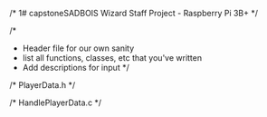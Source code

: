 /*
1# capstoneSADBOIS
Wizard Staff Project - Raspberry Pi 3B+
*/

/*
* Header file for our own sanity
*   list all functions, classes, etc that you've written
* Add descriptions for input
*/

/*
    PlayerData.h
*/

/*
    HandlePlayerData.c
*/